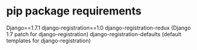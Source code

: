 pip package requirements
=======================
Django==1.7.1
django-registration==1.0
django-registration-redux (Django 1.7 patch for django-registration)
django-registration-defaults (default templates for django-registration)